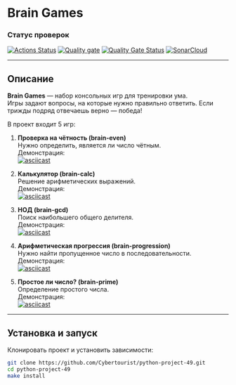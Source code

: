 # Brain Games

### Статус проверок
[![Actions Status](https://github.com/Cybertourist/python-project-49/actions/workflows/hexlet-check.yml/badge.svg)](https://github.com/Cybertourist/python-project-49/actions)
[![Quality gate](https://sonarcloud.io/api/project_badges/quality_gate?project=Cybertourist_python-project-49)](https://sonarcloud.io/summary/new_code?id=Cybertourist_python-project-49)
[![Quality Gate Status](https://sonarcloud.io/api/project_badges/measure?project=Cybertourist_python-project-49&metric=alert_status)](https://sonarcloud.io/summary/new_code?id=Cybertourist_python-project-49)
[![SonarCloud](https://sonarcloud.io/images/project_badges/sonarcloud-light.svg)](https://sonarcloud.io/summary/new_code?id=Cybertourist_python-project-49)

---

## Описание
**Brain Games** — набор консольных игр для тренировки ума.  
Игры задают вопросы, на которые нужно правильно ответить. Если трижды подряд отвечаешь верно — победа!  

В проект входит 5 игр:

1. **Проверка на чётность (brain-even)**  
   Нужно определить, является ли число чётным.  
   Демонстрация:  
   [![asciicast](https://asciinema.org/a/bfMTs8XcbtSFUxhgWW40nozpg.svg)](https://asciinema.org/a/bfMTs8XcbtSFUxhgWW40nozpg)

2. **Калькулятор (brain-calc)**  
   Решение арифметических выражений.  
   Демонстрация:  
   [![asciicast](https://asciinema.org/a/WANIxldzPbaxdP4zdmLR4lhJq.svg)](https://asciinema.org/a/WANIxldzPbaxdP4zdmLR4lhJq)

3. **НОД (brain-gcd)**  
   Поиск наибольшего общего делителя.  
   Демонстрация:  
   [![asciicast](https://asciinema.org/a/Mk4Hidhj2H87tMpnRtHedACtq.svg)](https://asciinema.org/a/Mk4Hidhj2H87tMpnRtHedACtq)

4. **Арифметическая прогрессия (brain-progression)**  
   Нужно найти пропущенное число в последовательности.  
   Демонстрация:  
   [![asciicast](https://asciinema.org/a/aUHlBLakc1zorrSFS74J6tPcD.svg)](https://asciinema.org/a/aUHlBLakc1zorrSFS74J6tPcD)

5. **Простое ли число? (brain-prime)**  
   Определение простого числа.  
   Демонстрация:  
   [![asciicast](https://asciinema.org/a/Ahuh27wqjtJmfmJbniVKibs9D.svg)](https://asciinema.org/a/Ahuh27wqjtJmfmJbniVKibs9D)

---

## Установка и запуск
Клонировать проект и установить зависимости:
```bash
git clone https://github.com/Cybertourist/python-project-49.git
cd python-project-49
make install
